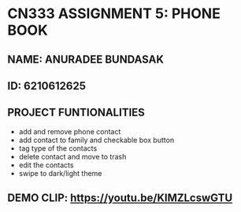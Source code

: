 # CN333 ASSIGNMENT 5: PHONE BOOK
## NAME: ANURADEE BUNDASAK
## ID: 6210612625
## PROJECT FUNTIONALITIES
   - add and remove phone contact
   - add contact to family and checkable box button
   - tag type of the contacts
   - delete contact and move to trash
   - edit the contacts
   - swipe to dark/light theme
## DEMO CLIP: https://youtu.be/KIMZLcswGTU
